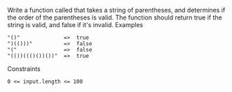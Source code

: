 Write a function called that takes a string of parentheses, and determines if the order of the parentheses is valid. The function should return true if the string is valid, and false if it's invalid.
Examples
```
"()"              =>  true
")(()))"          =>  false
"("               =>  false
"(())((()())())"  =>  true
```
Constraints
```
0 <= input.length <= 100
```
